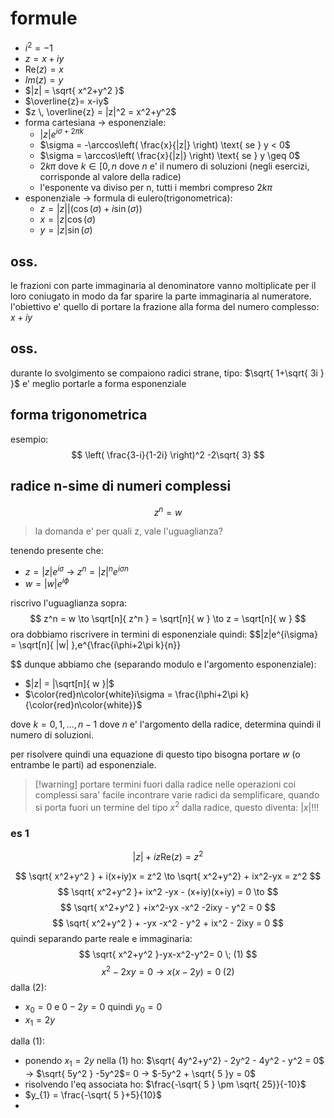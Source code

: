 # formule
* $i^2 = -1$
* $z = x+iy$ 
* $\mathrm{Re}(z) = x$
* $Im(z) = y$
* $|z| = \sqrt{ x^2+y^2 }$
* $\overline{z}= x-iy$
* $z \, \overline{z} = |z|^2 = x^2+y^2$
* forma cartesiana -> esponenziale: 
	* $|z|e^{i\sigma +2\pi k}$ 
	* $\sigma = -\arccos\left( \frac{x}{|z|} \right) \text{ se } y < 0$
	* $\sigma = \arccos\left( \frac{x}{|z|} \right) \text{ se } y \geq 0$
	* $2k\pi$ dove $k \in [0,n$ dove $n$ e' il numero di soluzioni (negli esercizi, corrisponde al valore della radice)
	* l'esponente va diviso per n, tutti i membri compreso $2k\pi$
* esponenziale -> formula di eulero(trigonometrica):
	* $z=|z||(\cos(\sigma) + i\sin(\sigma))$
	* $x = |z|\cos(\sigma)$
	* $y= |z|\sin(\sigma)$
## oss.
le frazioni con parte immaginaria al denominatore vanno moltiplicate per il loro coniugato in modo da far sparire la parte immaginaria al numeratore. l'obiettivo e' quello di portare la frazione alla forma del numero complesso: $x+iy$

## oss.
durante lo svolgimento se compaiono radici strane, tipo: $\sqrt{ 1+\sqrt{ 3i } }$
 e' meglio portarle a forma esponenziale

## forma trigonometrica
esempio:
$$
\left( \frac{3-i}{1-2i} \right)^2 -2\sqrt{ 3}
$$

## radice n-sime di numeri complessi
$$
z^n = w
$$
> la domanda e' per quali z, vale l'uguaglianza?

tenendo presente che:
* $z = |z|e^{i\sigma}$ -> $z^n = |z|^ne^{i\sigma n}$
* $w = |w|e^{i\phi}$

riscrivo l'uguaglianza sopra: 
$$
z^n = w \to \sqrt[n]{ z^n } = \sqrt[n]{ w } \to z = \sqrt[n]{ w }
$$
ora dobbiamo riscrivere in termini di esponenziale quindi:
$$|z|e^{i\sigma} = \sqrt[n]{ |w| }\,e^{\frac{i\phi+2\pi k}{n}}

$$
dunque abbiamo che (separando modulo e l'argomento esponenziale):
* $|z| = |\sqrt[n]{ w }|$
* $\color{red}n\color{white}i\sigma = \frac{i\phi+2\pi k}{\color{red}n\color{white}}$ 

dove $k = 0,1,\dots,n-1$ dove $n$ e' l'argomento della radice, determina quindi il numero di soluzioni.

per risolvere quindi una equazione di questo tipo bisogna portare $w$ (o entrambe le parti) ad esponenziale.

> [!warning] portare termini fuori dalla radice
> nelle operazioni coi complessi sara' facile incontrare varie radici da semplificare, quando si porta fuori un termine del tipo $x^2$ dalla radice, questo diventa: $|x|$!!!

### es 1
$$
|z| + iz\mathrm{Re}(z) = z^2
$$

$$
\sqrt{ x^2+y^2 } + i(x+iy)x = z^2 \to \sqrt{ x^2+y^2} + ix^2-yx = z^2
$$
$$
\sqrt{ x^2+y^2 }+ ix^2 -yx - (x+iy)(x+iy) = 0 \to
$$
$$
\sqrt{ x^2+y^2 } +ix^2-yx -x^2 -2ixy - y^2 = 0
$$
$$
\sqrt{ x^2+y^2 } + -yx -x^2 - y^2 + ix^2 - 2ixy = 0
$$
quindi separando parte reale e immaginaria:
$$
\sqrt{ x^2+y^2 }-yx-x^2-y^2= 0 \; (1)
$$
$$
x^2-2xy = 0 \to x(x-2y) = 0 \; (2)
$$
dalla (2):
* $x_{0} = 0$ e  $0-2y = 0$ quindi $y_{0} = 0$
* $x_{1} = 2y$ 

dalla (1):
* ponendo $x_{1} = 2y$ nella (1) ho: $\sqrt{ 4y^2+y^2} - 2y^2 - 4y^2 - y^2 = 0$ -> $\sqrt{ 5y^2 } -5y^2$= 0 -> $-5y^2 + \sqrt{ 5 }y = 0$
* risolvendo l'eq associata ho: $\frac{-\sqrt{ 5 } \pm \sqrt{ 25}}{-10}$
* $y_{1} = \frac{-\sqrt{ 5 }+5}{10}$
* 

